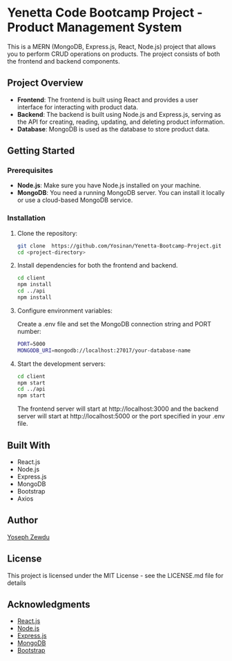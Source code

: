 # Yenetta Code Bootcamp Project - Product Management System

This is a MERN (MongoDB, Express.js, React, Node.js) project that allows you to perform CRUD operations on products. The project consists of both the frontend and backend components.

## Project Overview

- **Frontend**: The frontend is built using React and provides a user interface for interacting with product data.
- **Backend**: The backend is built using Node.js and Express.js, serving as the API for creating, reading, updating, and deleting product information.
- **Database**: MongoDB is used as the database to store product data.

## Getting Started

### Prerequisites

- **Node.js**: Make sure you have Node.js installed on your machine.
- **MongoDB**: You need a running MongoDB server. You can install it locally or use a cloud-based MongoDB service.

### Installation

1. Clone the repository:

   ```bash
   git clone  https://github.com/Yosinan/Yenetta-Bootcamp-Project.git
   cd <project-directory>


    ```

2. Install dependencies for both the frontend and backend.

    ```bash
    cd client
    npm install
    cd ../api
    npm install
    ```
3. Configure environment variables:

    Create a .env file and set the MongoDB connection string and PORT number:
    
    ```bash
    PORT=5000
    MONGODB_URI=mongodb://localhost:27017/your-database-name
    
    ```
4. Start the development servers:

    ```bash
    cd client
    npm start
    cd ../api
    npm start
    ```

    The frontend server will start at http://localhost:3000 and 
    the backend server will start at http://localhost:5000 or 
    the port specified in your .env file.

## Built With

- React.js
- Node.js
- Express.js
- MongoDB
- Bootstrap
- Axios

## Author
[Yoseph Zewdu](https://github.com/Yosinan/)

## License
This project is licensed under the MIT License - see the LICENSE.md file for details

## Acknowledgments

- [React.js](https://reactjs.org/)
- [Node.js](https://nodejs.org/)
- [Express.js](https://expressjs.com/)
- [MongoDB](https://www.mongodb.com/)
- [Bootstrap](https://getbootstrap.com/)



